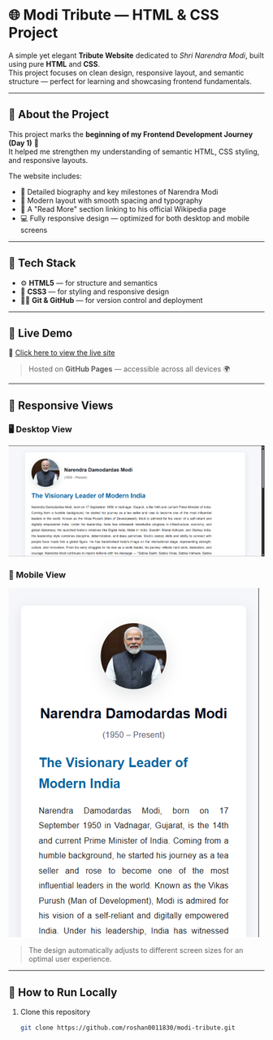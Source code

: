 # 🌐 Modi Tribute — HTML & CSS Project

A simple yet elegant **Tribute Website** dedicated to *Shri Narendra Modi*, built using pure **HTML** and **CSS**.  
This project focuses on clean design, responsive layout, and semantic structure — perfect for learning and showcasing frontend fundamentals.

---

## 📖 About the Project
This project marks the **beginning of my Frontend Development Journey (Day 1)** 🚀  
It helped me strengthen my understanding of semantic HTML, CSS styling, and responsive layouts.

The website includes:
- 📜 Detailed biography and key milestones of Narendra Modi  
- 🧭 Modern layout with smooth spacing and typography  
- 🔗 A "Read More" section linking to his official Wikipedia page  
- 💻 Fully responsive design — optimized for both desktop and mobile screens  

---

## 🧰 Tech Stack
- ⚙️ **HTML5** — for structure and semantics  
- 🎨 **CSS3** — for styling and responsive design  
- 🧑‍💻 **Git & GitHub** — for version control and deployment  

---

## 🚀 Live Demo
🔗 [Click here to view the live site](https://roshan0011830.github.io/modi-tribute/)

> Hosted on **GitHub Pages** — accessible across all devices 🌍

---

## 📱 Responsive Views

### 🖥️ Desktop View
![Desktop View](./desktop_ss.png)

### 📲 Mobile View
![Mobile View](./mobile_ss.png)

> The design automatically adjusts to different screen sizes for an optimal user experience.

---

## 🧩 How to Run Locally

1. Clone this repository  
   ```bash
   git clone https://github.com/roshan0011830/modi-tribute.git
